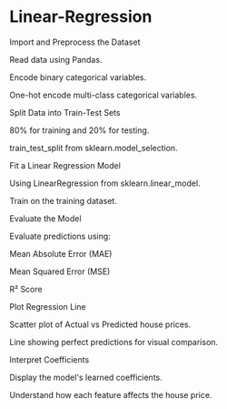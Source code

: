 # Linear-Regression
Import and Preprocess the Dataset

Read data using Pandas.

Encode binary categorical variables.

One-hot encode multi-class categorical variables.

Split Data into Train-Test Sets

80% for training and 20% for testing.

train_test_split from sklearn.model_selection.

Fit a Linear Regression Model

Using LinearRegression from sklearn.linear_model.

Train on the training dataset.

Evaluate the Model

Evaluate predictions using:

Mean Absolute Error (MAE)

Mean Squared Error (MSE)

R² Score

Plot Regression Line

Scatter plot of Actual vs Predicted house prices.

Line showing perfect predictions for visual comparison.

Interpret Coefficients

Display the model's learned coefficients.

Understand how each feature affects the house price.

